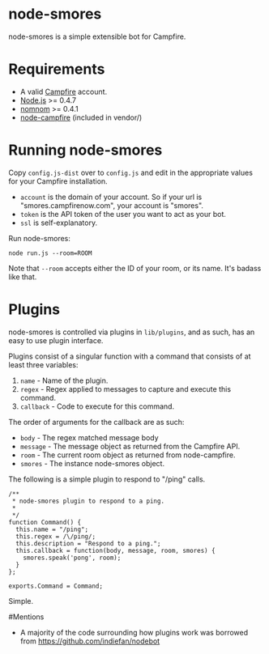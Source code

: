 # node-smores

node-smores is a simple extensible bot for Campfire.

# Requirements

* A valid [Campfire](http://campfirenow.com/) account.
* [Node.js](http://nodejs.org) >= 0.4.7
* [nomnom](https://github.com/harthur/nomnom) >= 0.4.1
* [node-campfire](https://github.com/tristandunn/node-campfire) (included in vendor/)

# Running node-smores

Copy `config.js-dist` over to `config.js` and edit in the appropriate values for your Campfire installation.

* `account` is the domain of your account. So if your url is "smores.campfirenow.com", your account is "smores".
* `token` is the API token of the user you want to act as your bot.
* `ssl` is self-explanatory.

Run node-smores:

    node run.js --room=ROOM

Note that `--room` accepts either the ID of your room, or its name. It's badass like that.

# Plugins

node-smores is controlled via plugins in `lib/plugins`, and as such, has an easy to use plugin interface.

Plugins consist of a singular function with a command that consists of at least three variables:

1. `name` - Name of the plugin.
2. `regex` - Regex applied to messages to capture and execute this command.
3. `callback` - Code to execute for this command.

The order of arguments for the callback are as such:

* `body` - The regex matched message body
* `message` - The message object as returned from the Campfire API.
* `room` - The current room object as returned from node-campfire.
* `smores` - The instance node-smores object.

The following is a simple plugin to respond to "/ping" calls.

    /**
     * node-smores plugin to respond to a ping.
     *
     */
    function Command() {
      this.name = "/ping";
      this.regex = /\/ping/;
      this.description = "Respond to a ping.";
      this.callback = function(body, message, room, smores) {
        smores.speak('pong', room);
      }
    };

    exports.Command = Command;

Simple.

#Mentions

* A majority of the code surrounding how plugins work was borrowed from https://github.com/indiefan/nodebot
